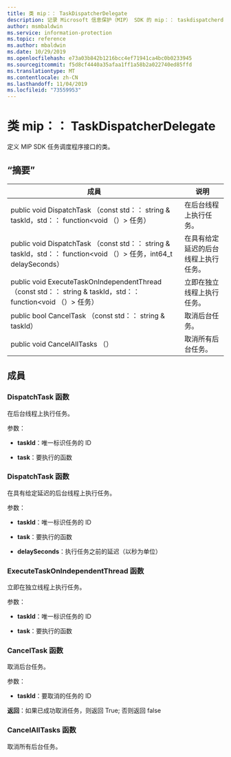 ```yaml
---
title: 类 mip：： TaskDispatcherDelegate
description: 记录 Microsoft 信息保护（MIP） SDK 的 mip：： taskdispatcherdelegate 类。
author: msmbaldwin
ms.service: information-protection
ms.topic: reference
ms.author: mbaldwin
ms.date: 10/29/2019
ms.openlocfilehash: e73a03b842b1216bcc4ef71941ca4bc0b0233945
ms.sourcegitcommit: f5d8cf4440a35afaa1ff1a58b2a022740ed85ffd
ms.translationtype: MT
ms.contentlocale: zh-CN
ms.lasthandoff: 11/04/2019
ms.locfileid: "73559953"
---
```

# <a name="class-miptaskdispatcherdelegate"></a>类 mip：： TaskDispatcherDelegate 
定义 MIP SDK 任务调度程序接口的类。
  
## <a name="summary"></a>“摘要”
 成員                        | 说明                                
--------------------------------|---------------------------------------------
public void DispatchTask （const std：： string & taskId，std：： function\<void （）\> 任务）  |  在后台线程上执行任务。
public void DispatchTask （const std：： string & taskId，std：： function\<void （）\> 任务，int64_t delaySeconds）  |  在具有给定延迟的后台线程上执行任务。
public void ExecuteTaskOnIndependentThread （const std：： string & taskId，std：： function\<void （）\> 任务）  |  立即在独立线程上执行任务。
public bool CancelTask （const std：： string & taskId）  |  取消后台任务。
public void CancelAllTasks （）  |  取消所有后台任务。
  
## <a name="members"></a>成員
  
### <a name="dispatchtask-function"></a>DispatchTask 函数
在后台线程上执行任务。

参数：  
* **taskId**：唯一标识任务的 ID 


* **task**：要执行的函数


  
### <a name="dispatchtask-function"></a>DispatchTask 函数
在具有给定延迟的后台线程上执行任务。

参数：  
* **taskId**：唯一标识任务的 ID 


* **task**：要执行的函数 


* **delaySeconds**：执行任务之前的延迟（以秒为单位）


  
### <a name="executetaskonindependentthread-function"></a>ExecuteTaskOnIndependentThread 函数
立即在独立线程上执行任务。

参数：  
* **taskId**：唯一标识任务的 ID 


* **task**：要执行的函数


  
### <a name="canceltask-function"></a>CancelTask 函数
取消后台任务。

参数：  
* **taskId**：要取消的任务的 ID



  
**返回**：如果已成功取消任务，则返回 True; 否则返回 false
  
### <a name="cancelalltasks-function"></a>CancelAllTasks 函数
取消所有后台任务。